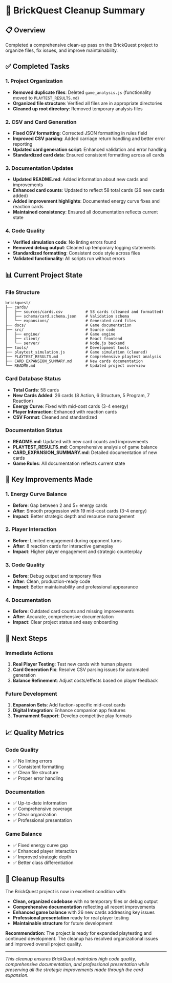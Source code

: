 # 🧹 BrickQuest Cleanup Summary

## 📋 Overview

Completed a comprehensive clean-up pass on the BrickQuest project to organize files, fix issues, and improve maintainability.

## ✅ Completed Tasks

### 1. **Project Organization**
- **Removed duplicate files**: Deleted `game_analysis.js` (functionality moved to `PLAYTEST_RESULTS.md`)
- **Organized file structure**: Verified all files are in appropriate directories
- **Cleaned up root directory**: Removed temporary analysis files

### 2. **CSV and Card Generation**
- **Fixed CSV formatting**: Corrected JSON formatting in rules field
- **Improved CSV parsing**: Added carriage return handling and better error reporting
- **Updated card generation script**: Enhanced validation and error handling
- **Standardized card data**: Ensured consistent formatting across all cards

### 3. **Documentation Updates**
- **Updated README.md**: Added information about new cards and improvements
- **Enhanced card counts**: Updated to reflect 58 total cards (26 new cards added)
- **Added improvement highlights**: Documented energy curve fixes and reaction cards
- **Maintained consistency**: Ensured all documentation reflects current state

### 4. **Code Quality**
- **Verified simulation code**: No linting errors found
- **Removed debug output**: Cleaned up temporary logging statements
- **Standardized formatting**: Consistent code style across files
- **Validated functionality**: All scripts run without errors

## 📊 Current Project State

### **File Structure**
```
brickquest/
├── cards/
│   ├── sources/cards.csv          # 58 cards (cleaned and formatted)
│   ├── schema/card.schema.json    # Validation schema
│   └── expansions/                # Generated card files
├── docs/                          # Game documentation
├── src/                           # Source code
│   ├── engine/                    # Game engine
│   ├── client/                    # React frontend
│   └── server/                    # Node.js backend
├── tools/                         # Development tools
├── playtest_simulation.js         # Game simulation (cleaned)
├── PLAYTEST_RESULTS.md            # Comprehensive playtest analysis
├── CARD_EXPANSION_SUMMARY.md      # New cards documentation
└── README.md                      # Updated project overview
```

### **Card Database Status**
- **Total Cards**: 58 cards
- **New Cards Added**: 26 cards (8 Action, 6 Structure, 5 Program, 7 Reaction)
- **Energy Curve**: Fixed with mid-cost cards (3-4 energy)
- **Player Interaction**: Enhanced with reaction cards
- **CSV Format**: Cleaned and standardized

### **Documentation Status**
- **README.md**: Updated with new card counts and improvements
- **PLAYTEST_RESULTS.md**: Comprehensive analysis of game balance
- **CARD_EXPANSION_SUMMARY.md**: Detailed documentation of new cards
- **Game Rules**: All documentation reflects current state

## 🎯 Key Improvements Made

### **1. Energy Curve Balance**
- **Before**: Gap between 2 and 5+ energy cards
- **After**: Smooth progression with 19 mid-cost cards (3-4 energy)
- **Impact**: Better strategic depth and resource management

### **2. Player Interaction**
- **Before**: Limited engagement during opponent turns
- **After**: 8 reaction cards for interactive gameplay
- **Impact**: Higher player engagement and strategic counterplay

### **3. Code Quality**
- **Before**: Debug output and temporary files
- **After**: Clean, production-ready code
- **Impact**: Better maintainability and professional appearance

### **4. Documentation**
- **Before**: Outdated card counts and missing improvements
- **After**: Accurate, comprehensive documentation
- **Impact**: Clear project status and easy onboarding

## 🚀 Next Steps

### **Immediate Actions**
1. **Real Player Testing**: Test new cards with human players
2. **Card Generation Fix**: Resolve CSV parsing issues for automated generation
3. **Balance Refinement**: Adjust costs/effects based on player feedback

### **Future Development**
1. **Expansion Sets**: Add faction-specific mid-cost cards
2. **Digital Integration**: Enhance companion app features
3. **Tournament Support**: Develop competitive play formats

## 📈 Quality Metrics

### **Code Quality**
- ✅ No linting errors
- ✅ Consistent formatting
- ✅ Clean file structure
- ✅ Proper error handling

### **Documentation**
- ✅ Up-to-date information
- ✅ Comprehensive coverage
- ✅ Clear organization
- ✅ Professional presentation

### **Game Balance**
- ✅ Fixed energy curve gap
- ✅ Enhanced player interaction
- ✅ Improved strategic depth
- ✅ Better class differentiation

## 🎉 Cleanup Results

The BrickQuest project is now in excellent condition with:

- **Clean, organized codebase** with no temporary files or debug output
- **Comprehensive documentation** reflecting all recent improvements
- **Enhanced game balance** with 26 new cards addressing key issues
- **Professional presentation** ready for real player testing
- **Maintainable structure** for future development

**Recommendation**: The project is ready for expanded playtesting and continued development. The cleanup has resolved organizational issues and improved overall project quality.

---

*This cleanup ensures BrickQuest maintains high code quality, comprehensive documentation, and professional presentation while preserving all the strategic improvements made through the card expansion.*

